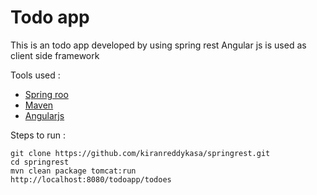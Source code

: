 Todo app
==========

This is an todo app developed by using spring rest
Angular js is used as client side framework

Tools used :
* [Spring roo](https://github.com/spring-projects/spring-roo#readme)
* [Maven](http://maven.apache.org/)  
* [Angularjs](http://angularjs.org/)  
 
Steps to run :

	git clone https://github.com/kiranreddykasa/springrest.git
	cd springrest
	mvn clean package tomcat:run
	http://localhost:8080/todoapp/todoes
